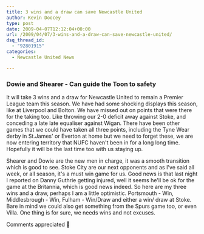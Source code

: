 ```yaml
---
title: 3 wins and a draw can save Newcastle United
author: Kevin Doocey
type: post
date: 2009-04-07T12:12:04+00:00
url: /2009/04/07/3-wins-and-a-draw-can-save-newcastle-united/
dsq_thread_id:
  - "92801915"
categories:
  - Newcastle United News

---
```

### Dowie and Shearer - Can guide the Toon to safety

It will take 3 wins and a draw for Newcastle United to remain a Premier League team this season. We have had some shocking displays this season, like at Liverpool and Bolton. We have missed out on points that were there for the taking too. Like throwing our 2-0 deficit away against Stoke, and conceding a late late equaliser against Wigan. There have been other games that we could have taken all three points, including the Tyne Wear derby in St.James' or Everton at home but we need to forget these, we are now entering territory that NUFC haven't been in for a long long time. Hopefully it will be the last time too with us staying up.

Shearer and Dowie are the new men in charge, it was a smooth transition which is good to see. Stoke City are our next opponents and as I've said all week, or all season, it's a must win game for us. Good news is that last night I reported on Danny Guthrie getting injured, well it seems he'll be ok for the game at the Britannia, which is good news indeed. So here are my three wins and a draw, perhaps I am a little optimistic. Portsmouth - Win, Middlesbrough - Win, Fulham - Win/Draw and either a win/ draw at Stoke. Bare in mind we could also get something from the Spurs game too, or even Villa. One thing is for sure, we needs wins and not excuses.

Comments appreciated 🙂

